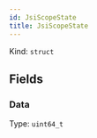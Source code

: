 ```yaml
---
id: JsiScopeState
title: JsiScopeState
---
```


Kind: `struct`

## Fields
### Data
Type: `uint64_t`



